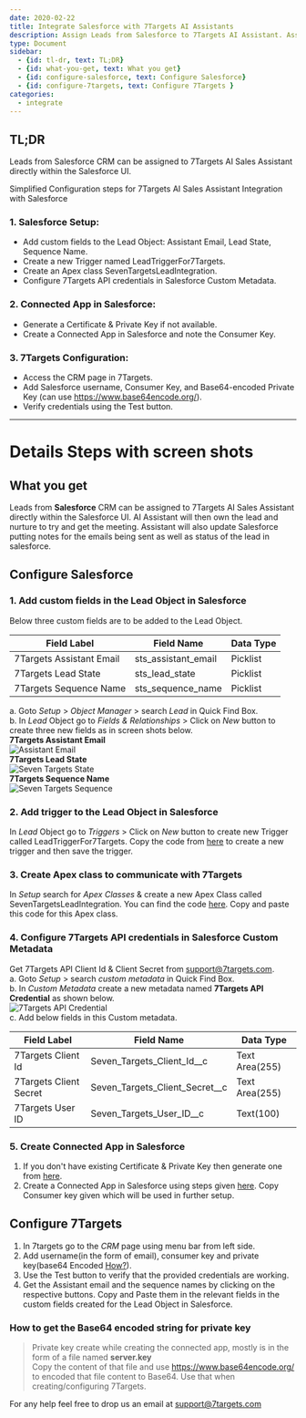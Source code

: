 ```yaml
---
date: 2020-02-22
title: Integrate Salesforce with 7Targets AI Assistants
description: Assign Leads from Salesforce to 7Targets AI Assistant. Assistant will followup and log the emails in Salesforce. 
type: Document
sidebar:
  - {id: tl-dr, text: TL;DR} 
  - {id: what-you-get, text: What you get}
  - {id: configure-salesforce, text: Configure Salesforce}
  - {id: configure-7targets, text: Configure 7Targets }
categories:
  - integrate
---
```


## TL;DR 
Leads from Salesforce CRM can be assigned to 7Targets AI Sales Assistant directly within the Salesforce UI.

Simplified Configuration steps for 7Targets AI Sales Assistant Integration with Salesforce
### 1. Salesforce Setup:
  * Add custom fields to the Lead Object: Assistant Email, Lead State, Sequence Name.
  * Create a new Trigger named LeadTriggerFor7Targets.
  * Create an Apex class SevenTargetsLeadIntegration.
  * Configure 7Targets API credentials in Salesforce Custom Metadata.

### 2. Connected App in Salesforce:
  * Generate a Certificate & Private Key if not available.
  * Create a Connected App in Salesforce and note the Consumer Key.

### 3. 7Targets Configuration:
  * Access the CRM page in 7Targets.
  * Add Salesforce username, Consumer Key, and Base64-encoded Private Key (can use https://www.base64encode.org/).
  * Verify credentials using the Test button.

--------------------------------------------------------

# Details Steps with screen shots
## What you get
Leads from **Salesforce** CRM can be assigned to 7Targets AI Sales Assistant directly within the Salesforce UI. 
AI Assistant will then own the lead and nurture to try and get the meeting. Assistant will also update Salesforce putting notes for the emails being sent as well as status of the lead in salesforce. 

## Configure Salesforce
### 1. Add custom fields in the Lead Object in Salesforce
Below three custom fields are to be added to the Lead Object.   

| Field Label  | Field Name | Data Type |
| -------- | ------- | ------- |
| 7Targets Assistant Email  | sts_assistant_email | Picklist |
| 7Targets Lead State | sts_lead_state | Picklist |
| 7Targets Sequence Name  | sts_sequence_name | Picklist |

a. Goto _Setup_ > _Object Manager_ > search _Lead_ in Quick Find Box.  
b. In _Lead_ Object go to _Fields & Relationships_ > Click on _New_ button to create three new fields as in screen shots below.   
**7Targets Assistant Email**  
![Assistant Email](../../images/salesforce_assistant_email.png)   
**7Targets Lead State**   
![Seven Targets State](../../images/salesforce_seven_targets_state.png)   
**7Targets Sequence Name**   
![Seven Targets Sequence](../../images/salesforce_seven_targets_sequence.png)   

### 2. Add trigger to the Lead Object in Salesforce
In _Lead_ Object go to _Triggers_ > Click on _New_ button to create new Trigger called LeadTriggerFor7Targets. Copy the code from [here](https://github.com/7targets/Salesforce-Integration/blob/main/LeadTriggerFor7Targets.tgr) to create a new trigger and then save the trigger.  

### 3. Create Apex class to communicate with 7Targets
In _Setup_ search for _Apex Classes_ & create a new Apex Class called SevenTargetsLeadIntegration. You can find the code [here](https://github.com/7targets/Salesforce-Integration/blob/main/SevenTargetsLeadIntegration.cls). Copy and paste this code for this Apex class.  

### 4. Configure 7Targets API credentials in Salesforce Custom Metadata
Get 7Targets API Client Id & Client Secret from support@7targets.com.  
a. Goto _Setup_ > search _custom metadata_ in Quick Find Box.  
b. In _Custom Metadata_ create a new metadata named **7Targets API Credential** as shown below.  
![7Targets API Credential](../../images/salesforce_seven_targets_api.png)  
c. Add below fields in this Custom metadata.  

| Field Label  | Field Name | Data Type |
| -------- | ------- | ------- |
| 7Targets Client Id  | Seven_Targets_Client_Id__c | Text Area(255) |
| 7Targets Client Secret | Seven_Targets_Client_Secret__c | Text Area(255) |
| 7Targets User ID  | Seven_Targets_User_ID__c	 | Text(100) |

### 5. Create Connected App in Salesforce
1. If you don't have existing Certificate & Private Key then generate one from [here](https://developer.salesforce.com/docs/atlas.en-us.246.0.sfdx_dev.meta/sfdx_dev/sfdx_dev_auth_key_and_cert.htm?_ga=2.43114208.439795187.1656333652-1742453021.1655933163).
1. Create a Connected App in Salesforce using steps given [here](https://help.salesforce.com/s/articleView?id=sf.task_create_connected_app.htm&type=5). Copy Consumer key given which will be used in further setup.

## Configure 7Targets
1. In 7targets go to the _CRM_ page using menu bar from left side.
1. Add username(in the form of email), consumer key and private key(base64 Encoded [How?](#how-to-get-the-base64-encoded-string-for-private-key)). 
1. Use the Test button to verify that the provided credentials are working. 
1. Get the Assistant email and the sequence names by clicking on the respective buttons. Copy and Paste them in the relevant fields in the custom fields created for the Lead Object in Salesforce.

### How to get the Base64 encoded string for private key
> Private key create while creating the connected app, mostly is in the form of a file named **server.key**  
> Copy the content of that file and use https://www.base64encode.org/ to encoded that file content to Base64. Use that when creating/configuring 7Targets.

For any help feel free to drop us an email at support@7targets.com
